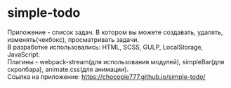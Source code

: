 # simple-todo
Приложение - список задач. В котором вы можете создавать, удалять, изменять(чекбокс), просматривать задачи.<br />
В разработке использовались: HTML, SCSS, GULP, LocalStorage, JavaScript.<br /> Плагины - webpack-stream(для использования модулей), simpleBar(для скролбара), animate.css(для анимации).<br />
Ссылка на приложение: https://chocopie777.github.io/simple-todo/
